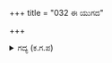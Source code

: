 +++
title = "032 ಈ ಯುಗದ"

+++

<details><summary>ಗದ್ಯ (ಕ.ಗ.ಪ) </summary>

32. ಈ ಯುಗದ ಗುಣಧರ್ಮಗಳು ತ್ರೇತಾಯುಗದವರಿಗೆ ಸಾಧ್ಯವಿಲ್ಲ. ತ್ರೇತೆಯು ಕೃತಯುಗದಂತಿಲ್ಲ. ಆ ಯುಗದ ಮಾನವರ ಸತ್ತ್ವ ಸಾಮಥ್ರ್ಯಗಳು ಅನಂತರದ ಯುಗದವರಲ್ಲಿಲ್ಲ ಎಂದು ನಗುತ್ತಾ ಹನುಮನು ಹೇಳಿದನು.
</details>
